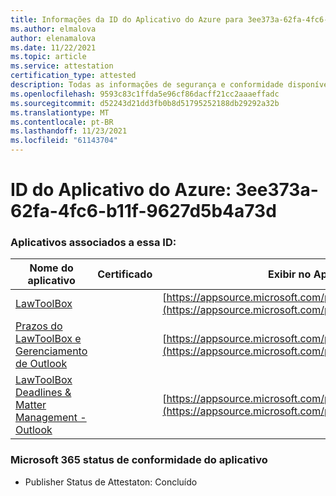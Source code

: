 ```yaml
---
title: Informações da ID do Aplicativo do Azure para 3ee373a-62fa-4fc6-b11f-9627d5b4a73d
ms.author: elmalova
author: elenamalova
ms.date: 11/22/2021
ms.topic: article
ms.service: attestation
certification_type: attested
description: Todas as informações de segurança e conformidade disponíveis para 3ee373aa-62fa-4fc6-b11f-9627d5b4a73d.
ms.openlocfilehash: 9593c83c1ffda5e96cf86dacff21cc2aaaeffadc
ms.sourcegitcommit: d52243d21dd3fb0b8d51795252188db29292a32b
ms.translationtype: MT
ms.contentlocale: pt-BR
ms.lasthandoff: 11/23/2021
ms.locfileid: "61143704"
---
```

# <a name="azure-app-id-3ee373aa-62fa-4fc6-b11f-9627d5b4a73d"></a>ID do Aplicativo do Azure: 3ee373a-62fa-4fc6-b11f-9627d5b4a73d


### <a name="apps-associated-with-this-id"></a>Aplicativos associados a essa ID:
| **Nome do aplicativo** | **Certificado** | **Exibir no AppSource** |
|--------------|---------------|-----------------------|
| [LawToolBox](https://docs.microsoft.com/microsoft-365-app-certification/forward/WA104381656) |  | [https://appsource.microsoft.com/product/office/WA104381656](https://appsource.microsoft.com/product/office/WA104381656) |
| [Prazos do LawToolBox e Gerenciamento de Outlook](https://docs.microsoft.com/microsoft-365-app-certification/forward/WA200003103) |  | [https://appsource.microsoft.com/product/office/WA200003103](https://appsource.microsoft.com/product/office/WA200003103) |
| [LawToolBox Deadlines &amp; Matter Management - Outlook](https://docs.microsoft.com/microsoft-365-app-certification/forward/WA104120953) |  | [https://appsource.microsoft.com/product/office/WA104120953](https://appsource.microsoft.com/product/office/WA104120953) |

### <a name="microsoft-365-app-compliance-status"></a>Microsoft 365 status de conformidade do aplicativo
- Publisher Status de Attestaton: Concluído
